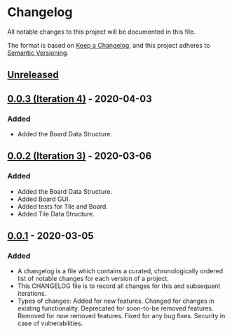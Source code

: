 # Changelog

All notable changes to this project will be documented in this file.

The format is based on [Keep a Changelog](https://keepachangelog.com/en/1.0.0/),
and this project adheres to [Semantic Versioning](https://semver.org/spec/v2.0.0.html).

## [Unreleased]

## [0.0.3 (Iteration 4)] - 2020-04-03

### Added

- Added the Board Data Structure.


## [0.0.2 (Iteration 3)] - 2020-03-06

### Added

- Added the Board Data Structure.
- Added Board GUI.
- Added tests for Tile and Board.
- Added Tile Data Structure.

## [0.0.1] - 2020-03-05

### Added

- A changelog is a file which contains a curated, chronologically ordered list of notable changes for each version of a project.
- This CHANGELOG file is to record all changes for this and subsequent iterations.
- Types of changes: Added for new features.
                    Changed for changes in existing functionality.
                    Deprecated for soon-to-be removed features.
                    Removed for now removed features.
                    Fixed for any bug fixes.
                    Security in case of vulnerabilities.
                
[unreleased]: https://github.com/cs3321isu/2263-S2020-Team-1/compare/v0.0.3(Iteration4)...HEAD
[0.0.3 (Iteration 4)]:https://github.com/cs3321isu/2263-S2020-Team-1/compare/v0.0.2(Iteration3)...v0.0.3(Iteration4)
[0.0.2 (Iteration 3)]: https://github.com/cs3321isu/2263-S2020-Team-1/compare/v0.0.1...v0.0.2(Iteration3)
[0.0.1]: https://github.com/cs3321isu/2263-S2020-Team-1/releases/tag/v0.0.1                  
